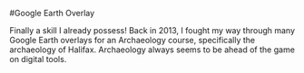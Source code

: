 #Google Earth Overlay

Finally a skill I already possess! Back in 2013, I fought my way through many Google Earth overlays for an Archaeology course, specifically the archaeology of Halifax. Archaeology always seems to be ahead of the game on digital tools. 